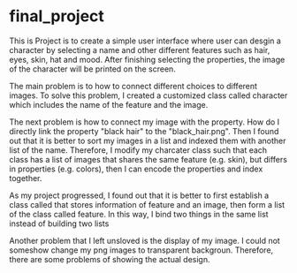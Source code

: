 # final_project

This is Project is to create a simple user interface where user can desgin a character by selecting a name and other different features such as hair, eyes, skin, hat and mood. After finishing selecting the properties, the image of the character will be printed on the screen. 

The main problem is to how to connect different choices to different images. To solve this problem, I created a customized class called character which includes the name of the feature and the image. 

The next problem is how to connect my image with the property. How do I directly link the property "black hair" to the "black_hair.png". Then I found out that it is better to sort my images in a list and indexed them with another list of the name. Therefore, I modify my charcater class such that each class has a list of images that shares the same feature (e.g. skin), but differs in properties (e.g. colors), then I can encode the properties and index together. 

As my project progressed, I found out that it is better to first establish a class called that stores information of feature and an image, then form a list of the class called feature. In this way, I bind two things in the same list instead of building two lists

Another problem that I left unsloved is the display of my image. I could not someshow change my png images to transparent backgroun. Therefore, there are some problems of showing the actual design.